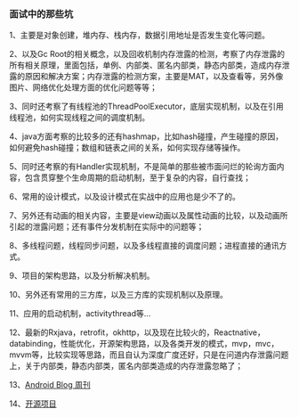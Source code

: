 ### 面试中的那些坑

1、主要是对象创建，堆内存、栈内存，数据引用地址是否发生变化等问题。

2、以及Gc Root的相关概念，以及回收机制内存泄露的检测，考察了内存泄露的所有相关原理，里面包括，单例、内部类、匿名内部类，静态内部类，造成内存泄露的原因和解决方案；内存泄露的检测方案，主要是MAT，以及查看等，另外像图片、网络优化处理方面的优化问题等等；

3、同时还考察了有线程池的ThreadPoolExecutor，底层实现机制，以及在引用线程池，如何实现线程之间的调度机制。

4、java方面考察的比较多的还有hashmap，比如hash碰撞，产生碰撞的原因，如何避免hash碰撞；数组和链表之间的关系，如何实现存储等操作。

5、同时还考察的有Handler实现机制，不是简单的那些被市面问烂的轮询方面内容，包含贯穿整个生命周期的启动机制，至于复杂的内容，自行查找；

6、常用的设计模式，以及设计模式在实战中的应用也是少不了的。

7、另外还有动画的相关内容，主要是view动画以及属性动画的比较，以及动画所引起的泄露问题；还有事件分发机制在实际中的问题等；

8、多线程问题，线程同步问题，以及多线程直接的调度问题；进程直接的通讯方式。

9、项目的架构思路，以及分析解决机制。

10、另外还有常用的三方库，以及三方库的实现机制以及原理。

11、应用的启动机制，activitythread等...



12、最新的Rxjava，retrofit，okhttp，以及现在比较火的，Reactnative，databinding，性能优化，开源架构思路，以及各类开发的模式，mvp，mvc，mvvm等，比较实现等思路，而且自认为深度广度还好，只是在问道内存泄露问题上，关于内部类，静态内部类，匿名内部类造成的内存泄露忽略了；



13、[Android Blog 周刊](http://www.androidblog.cn/)

14、[开源项目](http://www.androidblog.cn/index.php/Source/index/p/1)